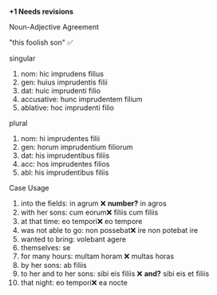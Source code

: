 **+1 Needs revisions**

Noun-Adjective Agreement

"this foolish son" ✅
 
singular
1. nom: hic imprudens filius
2. gen: huius imprudentis filii
3. dat: huic imprudenti filio
4. accusative: hunc imprudentem filium
5. ablative: hoc imprudenti filio


plural
1. nom: hi imprudentes filii
2. gen: horum imprudentium filiorum
3. dat: his imprudentibus filiis
4. acc: hos imprudentes filios
5. abl: his imprudentibus filiis



Case Usage
1. into the fields: in agrum ❌ **number?**    in agros
2. with her sons: cum eorum❌ filiis    cum filiis
3. at that time: eo tempori❌   eo tempore
4. was not able to go: non possebat❌ ire  non potebat ire
5. wanted to bring: volebant agere
6. themselves: se
7. for many hours: multam horam ❌  multas horas
8. by her sons: ab filiis
9. to her and to her sons: sibi eis filiis ❌ **and?**  sibi eis et filiis
10. that night: eo tempori❌  ea nocte
